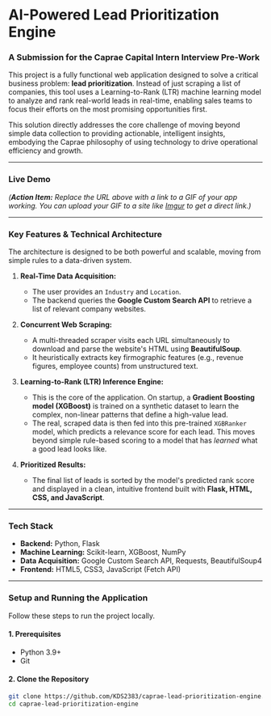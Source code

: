 # AI-Powered Lead Prioritization Engine

### A Submission for the Caprae Capital Intern Interview Pre-Work

This project is a fully functional web application designed to solve a critical business problem: **lead prioritization**. Instead of just scraping a list of companies, this tool uses a Learning-to-Rank (LTR) machine learning model to analyze and rank real-world leads in real-time, enabling sales teams to focus their efforts on the most promising opportunities first.

This solution directly addresses the core challenge of moving beyond simple data collection to providing actionable, intelligent insights, embodying the Caprae philosophy of using technology to drive operational efficiency and growth.

---

### Live Demo


*(**Action Item:** Replace the URL above with a link to a GIF of your app working. You can upload your GIF to a site like [Imgur](https://imgur.com/upload) to get a direct link.)*

---

### Key Features & Technical Architecture

The architecture is designed to be both powerful and scalable, moving from simple rules to a data-driven system.

1.  **Real-Time Data Acquisition:**
    *   The user provides an `Industry` and `Location`.
    *   The backend queries the **Google Custom Search API** to retrieve a list of relevant company websites.

2.  **Concurrent Web Scraping:**
    *   A multi-threaded scraper visits each URL simultaneously to download and parse the website's HTML using **BeautifulSoup**.
    *   It heuristically extracts key firmographic features (e.g., revenue figures, employee counts) from unstructured text.

3.  **Learning-to-Rank (LTR) Inference Engine:**
    *   This is the core of the application. On startup, a **Gradient Boosting model (XGBoost)** is trained on a synthetic dataset to learn the complex, non-linear patterns that define a high-value lead.
    *   The real, scraped data is then fed into this pre-trained `XGBRanker` model, which predicts a relevance score for each lead. This moves beyond simple rule-based scoring to a model that has *learned* what a good lead looks like.

4.  **Prioritized Results:**
    *   The final list of leads is sorted by the model's predicted rank score and displayed in a clean, intuitive frontend built with **Flask, HTML, CSS, and JavaScript**.

---

### Tech Stack

*   **Backend:** Python, Flask
*   **Machine Learning:** Scikit-learn, XGBoost, NumPy
*   **Data Acquisition:** Google Custom Search API, Requests, BeautifulSoup4
*   **Frontend:** HTML5, CSS3, JavaScript (Fetch API)

---

### Setup and Running the Application

Follow these steps to run the project locally.

#### 1. Prerequisites
- Python 3.9+
- Git

#### 2. Clone the Repository
```bash
git clone https://github.com/KDS2383/caprae-lead-prioritization-engine.git
cd caprae-lead-prioritization-engine
